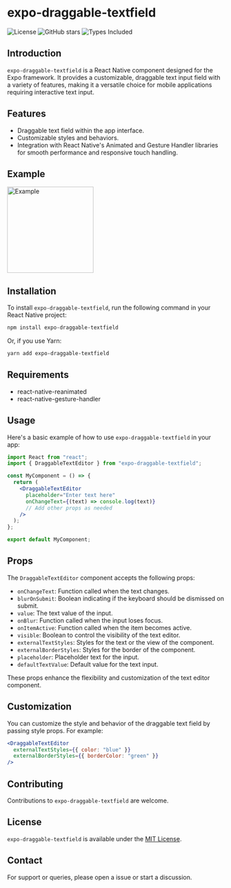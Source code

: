 # expo-draggable-textfield

![License](https://img.shields.io/github/license/onraj/expo-draggable-textfield) ![GitHub stars](https://img.shields.io/github/stars/onraj/expo-draggable-textfield?style=social) ![Types Included](https://img.shields.io/npm/types/expo-draggable-textfield)

## Introduction

`expo-draggable-textfield` is a React Native component designed for the Expo framework. It provides a customizable, draggable text input field with a variety of features, making it a versatile choice for mobile applications requiring interactive text input.

## Features

- Draggable text field within the app interface.
- Customizable styles and behaviors.
- Integration with React Native's Animated and Gesture Handler libraries for smooth performance and responsive touch handling.

## Example

<img src="example.gif" alt="Example" width="200"/>

## Installation

To install `expo-draggable-textfield`, run the following command in your React Native project:

```bash
npm install expo-draggable-textfield
```

Or, if you use Yarn:

```bash
yarn add expo-draggable-textfield
```

## Requirements

- react-native-reanimated
- react-native-gesture-handler

## Usage

Here's a basic example of how to use `expo-draggable-textfield` in your app:

```jsx
import React from "react";
import { DraggableTextEditor } from "expo-draggable-textfield";

const MyComponent = () => {
  return (
    <DraggableTextEditor
      placeholder="Enter text here"
      onChangeText={(text) => console.log(text)}
      // Add other props as needed
    />
  );
};

export default MyComponent;
```

## Props

The `DraggableTextEditor` component accepts the following props:

- `onChangeText`: Function called when the text changes.
- `blurOnSubmit`: Boolean indicating if the keyboard should be dismissed on submit.
- `value`: The text value of the input.
- `onBlur`: Function called when the input loses focus.
- `onItemActive`: Function called when the item becomes active.
- `visible`: Boolean to control the visibility of the text editor.
- `externalTextStyles`: Styles for the text or the view of the component.
- `externalBorderStyles`: Styles for the border of the component.
- `placeholder`: Placeholder text for the input.
- `defaultTextValue`: Default value for the text input.

These props enhance the flexibility and customization of the text editor component.

## Customization

You can customize the style and behavior of the draggable text field by passing style props. For example:

```jsx
<DraggableTextEditor
  externalTextStyles={{ color: "blue" }}
  externalBorderStyles={{ borderColor: "green" }}
/>
```

## Contributing

Contributions to `expo-draggable-textfield` are welcome.

## License

`expo-draggable-textfield` is available under the [MIT License](LICENSE).

## Contact

For support or queries, please open a issue or start a discussion.
